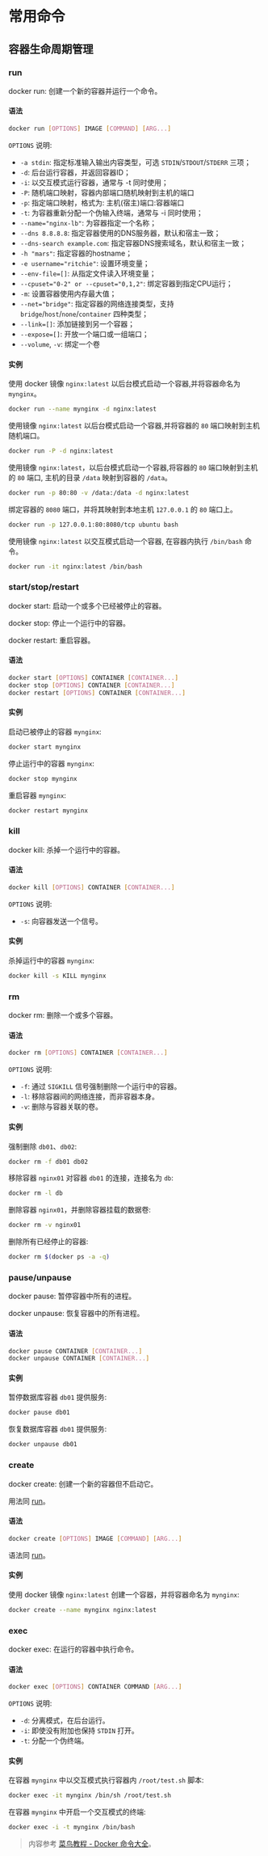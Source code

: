 # 常用命令

## 容器生命周期管理

### run

docker run: 创建一个新的容器并运行一个命令。

#### 语法

```bash
docker run [OPTIONS] IMAGE [COMMAND] [ARG...]
```

`OPTIONS` 说明: 

* `-a stdin`: 指定标准输入输出内容类型，可选 `STDIN`/`STDOUT`/`STDERR` 三项；
* `-d`: 后台运行容器，并返回容器ID；
* `-i`: 以交互模式运行容器，通常与 -t 同时使用；
* `-P`: 随机端口映射，容器内部端口随机映射到主机的端口
* `-p`: 指定端口映射，格式为: 主机(宿主)端口:容器端口
* `-t`: 为容器重新分配一个伪输入终端，通常与 -i 同时使用；
* `--name="nginx-lb"`: 为容器指定一个名称；
* `--dns 8.8.8.8`: 指定容器使用的DNS服务器，默认和宿主一致；
* `--dns-search example.com`: 指定容器DNS搜索域名，默认和宿主一致；
* `-h "mars"`: 指定容器的hostname；
* `-e username="ritchie"`: 设置环境变量；
* `--env-file=[]`: 从指定文件读入环境变量；
* `--cpuset="0-2" or --cpuset="0,1,2"`: 绑定容器到指定CPU运行；
* `-m`: 设置容器使用内存最大值；
* `--net="bridge"`: 指定容器的网络连接类型，支持 `bridge`/`host`/`none`/`container` 四种类型；
* `--link=[]`: 添加链接到另一个容器；
* `--expose=[]`: 开放一个端口或一组端口；
* `--volume`, `-v`: 绑定一个卷

#### 实例

使用 docker 镜像 `nginx:latest` 以后台模式启动一个容器,并将容器命名为 `mynginx`。

```bash
docker run --name mynginx -d nginx:latest
```

使用镜像 `nginx:latest` 以后台模式启动一个容器,并将容器的 `80` 端口映射到主机随机端口。

```bash
docker run -P -d nginx:latest
```

使用镜像 `nginx:latest`，以后台模式启动一个容器,将容器的 `80` 端口映射到主机的 `80` 端口, 主机的目录 `/data` 映射到容器的 `/data`。

```bash
docker run -p 80:80 -v /data:/data -d nginx:latest
```

绑定容器的 `8080` 端口，并将其映射到本地主机 `127.0.0.1` 的 `80` 端口上。

```bash
docker run -p 127.0.0.1:80:8080/tcp ubuntu bash
```

使用镜像 `nginx:latest` 以交互模式启动一个容器, 在容器内执行 `/bin/bash` 命令。

```bash
docker run -it nginx:latest /bin/bash
```

### start/stop/restart

docker start: 启动一个或多个已经被停止的容器。

docker stop: 停止一个运行中的容器。

docker restart: 重启容器。

#### 语法

```bash
docker start [OPTIONS] CONTAINER [CONTAINER...]
docker stop [OPTIONS] CONTAINER [CONTAINER...]
docker restart [OPTIONS] CONTAINER [CONTAINER...]
```

#### 实例

启动已被停止的容器 `mynginx`: 

```bash
docker start mynginx
```

停止运行中的容器 `mynginx`: 

```bash
docker stop mynginx
```

重启容器 `mynginx`: 

```bash
docker restart mynginx
```

### kill

docker kill: 杀掉一个运行中的容器。

#### 语法

```bash
docker kill [OPTIONS] CONTAINER [CONTAINER...]
```

`OPTIONS` 说明: 

* `-s`: 向容器发送一个信号。

#### 实例

杀掉运行中的容器 `mynginx`:

```bash
docker kill -s KILL mynginx
```

### rm

docker rm: 删除一个或多个容器。

#### 语法

```bash
docker rm [OPTIONS] CONTAINER [CONTAINER...]
```

`OPTIONS` 说明:

* `-f`: 通过 `SIGKILL` 信号强制删除一个运行中的容器。
* `-l`: 移除容器间的网络连接，而非容器本身。
* `-v`: 删除与容器关联的卷。

#### 实例

强制删除 `db01`、`db02`:

```bash
docker rm -f db01 db02
```

移除容器 `nginx01` 对容器 `db01` 的连接，连接名为 `db`:

```bash
docker rm -l db
```

删除容器 `nginx01`，并删除容器挂载的数据卷:

```bash
docker rm -v nginx01
```

删除所有已经停止的容器:

```bash
docker rm $(docker ps -a -q)
```

### pause/unpause

docker pause: 暂停容器中所有的进程。

docker unpause: 恢复容器中的所有进程。

#### 语法

```bash
docker pause CONTAINER [CONTAINER...]
docker unpause CONTAINER [CONTAINER...]
```

#### 实例

暂停数据库容器 `db01` 提供服务:

```bash
docker pause db01
```

恢复数据库容器 `db01` 提供服务:

```bash
docker unpause db01
```

### create

docker create: 创建一个新的容器但不启动它。

用法同 [run](#run)。

#### 语法

```bash
docker create [OPTIONS] IMAGE [COMMAND] [ARG...]
```

语法同 [run](#run)。

#### 实例

使用 docker 镜像 `nginx:latest` 创建一个容器，并将容器命名为 `mynginx`:

```bash
docker create --name mynginx nginx:latest
```

### exec

docker exec: 在运行的容器中执行命令。

#### 语法

```bash
docker exec [OPTIONS] CONTAINER COMMAND [ARG...]
```

`OPTIONS` 说明:

* `-d`: 分离模式，在后台运行。
* `-i`: 即使没有附加也保持 `STDIN` 打开。
* `-t`: 分配一个伪终端。

#### 实例

在容器 `mynginx` 中以交互模式执行容器内 `/root/test.sh` 脚本:

```bash
docker exec -it mynginx /bin/sh /root/test.sh
```

在容器 `mynginx` 中开启一个交互模式的终端:

```bash
docker exec -i -t mynginx /bin/bash
```

> 内容参考 [菜鸟教程 - Docker 命令大全](https://www.runoob.com/docker/docker-command-manual.html)。